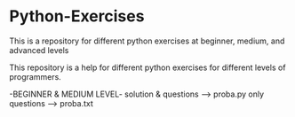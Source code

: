 # Python-Exercises
This is a repository for different python exercises at beginner, medium, and advanced levels


This repository is a help for different python exercises for different levels of programmers. 

-BEGINNER & MEDIUM LEVEL- 
solution & questions --> proba.py
only questions --> proba.txt
